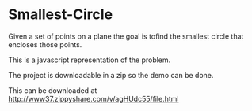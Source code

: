 # Smallest-Circle

Given a set of points on a plane the goal is tofind the smallest circle that encloses those points. 

This is a javascript representation of the problem.

The project is downloadable in a zip so the demo can be done. 

This can be downloaded at http://www37.zippyshare.com/v/agHUdc55/file.html
